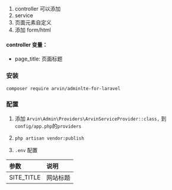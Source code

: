 1. controller 可以添加
2. service
3. 页面元素自定义
4. 添加 form/html

#### controller 变量：
- page_title: 页面标题

### 安装
 `composer require arvin/adminlte-for-laravel`
### 配置
1. 添加 `Arvin\Admin\Providers\ArvinServiceProvider::class,` 到 `config/app.php`的`providers`

2. `php artisan vendor:publish`

3. `.env` 配置

| 参数 | 说明 |
|:---|:---|
|SITE_TITLE|网站标题|
 
 
